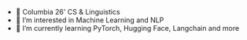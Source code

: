 - 👋 Columbia 26' CS & Linguistics
- 👀 I’m interested in Machine Learning and NLP
- 🌱 I’m currently learning PyTorch, Hugging Face, Langchain and more

<!---
taimurshaikh/taimurshaikh is a ✨ special ✨ repository because its `README.md` (this file) appears on your GitHub profile.
You can click the Preview link to take a look at your changes.
--->
